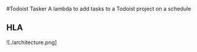 #Todoist Tasker
A lambda to add tasks to a Todoist project on a schedule

## HLA

![./architecture.png]
